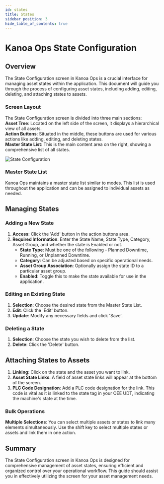 ```yaml
---
id: states
title: States
sidebar_position: 3
hide_table_of_contents: true
---
```


# Kanoa Ops State Configuration

## Overview

The State Configuration screen in Kanoa Ops is a crucial interface for managing asset states within the application. This document will guide you through the process of configuring asset states, including adding, editing, deleting, and attaching states to assets.

### Screen Layout
The State Configuration screen is divided into three main sections:<br />
**Asset Tree**: Located on the left side of the screen, it displays a hierarchical view of all assets.<br />
**Action Buttons**: Situated in the middle, these buttons are used for various actions like adding, editing, and deleting states.<br />
**Master State List**: This is the main content area on the right, showing a comprehensive list of all states.

![State Configuration](/img/ops-config-state.png)

### Master State List
Kanoa Ops maintains a master state list similar to modes. This list is used throughout the application and can be assigned to individual assets as needed.

## Managing States
### Adding a New State
1. **Access**: Click the 'Add' button in the action buttons area.
2. **Required Information**: Enter the State Name, State Type, Category, Asset Group, and whether the state is Enabled or not.
   - **State Type**: Must be one of the following - Planned Downtime, Running, or Unplanned Downtime.
   - **Category**: Can be adjusted based on specific operational needs.
   - **Asset Group Association**: Optionally assign the state ID to a particular asset group.
   - **Enabled**: Toggle this to make the state available for use in the application.

### Editing an Existing State
1. **Selection**: Choose the desired state from the Master State List.
2. **Edit**: Click the 'Edit' button.
3. **Update**: Modify any necessary fields and click 'Save'.

### Deleting a State
1. **Selection**: Choose the state you wish to delete from the list.
2. **Delete**: Click the 'Delete' button.

## Attaching States to Assets
1. **Linking**: Click on the state and the asset you want to link.
2. **Asset State Links**: A field of asset state links will appear at the bottom of the screen.
3. **PLC Code Designation**: Add a PLC code designation for the link. This code is vital as it is linked to the state tag in your OEE UDT, indicating the machine's state at the time.

### Bulk Operations
**Multiple Selections**: You can select multiple assets or states to link many elements simultaneously. Use the shift key to select multiple states or assets and link them in one action.

## Summary
The State Configuration screen in Kanoa Ops is designed for comprehensive management of asset states, ensuring efficient and organized control over your operational workflow. This guide should assist you in effectively utilizing the screen for your asset management needs.
